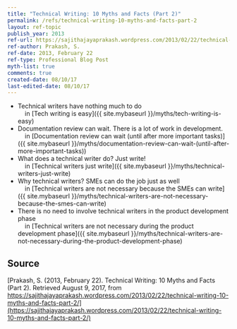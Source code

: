 ```yaml
---
title: "Technical Writing: 10 Myths and Facts (Part 2)"
permalink: /refs/technical-writing-10-myths-and-facts-part-2
layout: ref-topic
publish_year: 2013
ref-url: https://sajithajayaprakash.wordpress.com/2013/02/22/technical-writing-10-myths-and-facts-part-2/
ref-author: Prakash, S.
ref-date: 2013, February 22
ref-type: Professional Blog Post
myth-list: true
comments: true
created-date: 08/10/17
last-edited-date: 08/10/17
---
```


* Technical writers have nothing much to do<br />&nbsp;&nbsp;&nbsp;&nbsp;in [Tech writing is easy]({{ site.mybaseurl }}/myths/tech-writing-is-easy)
* Documentation review can wait. There is a lot of work in development.<br />&nbsp;&nbsp;&nbsp;&nbsp;in [Documentation review can wait (until after more important tasks)]({{ site.mybaseurl }}/myths/documentation-review-can-wait-(until-after-more-important-tasks))
* What does a technical writer do? Just write!<br />&nbsp;&nbsp;&nbsp;&nbsp;in [Technical writers just write]({{ site.mybaseurl }}/myths/technical-writers-just-write)
* Why technical writers? SMEs can do the job just as well<br />&nbsp;&nbsp;&nbsp;&nbsp;in [Technical writers are not necessary because the SMEs can write]({{ site.mybaseurl }}/myths/technical-writers-are-not-necessary-because-the-smes-can-write)
* There is no need to involve technical writers in the product development phase<br />&nbsp;&nbsp;&nbsp;&nbsp;in [Technical writers are not necessary during the product development phase]({{ site.mybaseurl }}/myths/technical-writers-are-not-necessary-during-the-product-development-phase)

## Source

[Prakash, S. (2013, February 22). Technical Writing: 10 Myths and Facts (Part 2). Retrieved August 9, 2017, from https://sajithajayaprakash.wordpress.com/2013/02/22/technical-writing-10-myths-and-facts-part-2/](https://sajithajayaprakash.wordpress.com/2013/02/22/technical-writing-10-myths-and-facts-part-2/)
